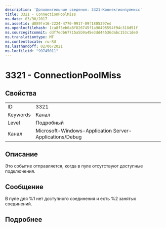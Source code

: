 ```yaml
---
description: 'Дополнительные сведения: 3321-Коннектионпулмисс'
title: 3321 - ConnectionPoolMiss
ms.date: 03/30/2017
ms.assetid: d889fe16-2224-4770-9917-09f1805397ed
ms.openlocfilehash: 1ca8f5eb0a8f826745f1a90495594f94c318d51f
ms.sourcegitcommit: ddf7edb67715a5b9a45e3dd44536dabc153c1de0
ms.translationtype: MT
ms.contentlocale: ru-RU
ms.lasthandoff: 02/06/2021
ms.locfileid: "99745011"
---
```

# <a name="3321---connectionpoolmiss"></a>3321 - ConnectionPoolMiss

## <a name="properties"></a>Свойства  
  
|||  
|-|-|  
|ID|3321|  
|Keywords|Канал|  
|Level|Подробный|  
|Канал|Microsoft-Windows-Application Server-Applications/Debug|  
  
## <a name="description"></a>Описание  

 Это событие отправляется, когда в пуле отсутствуют доступные подключения.  
  
## <a name="message"></a>Сообщение  

 В пуле для %1 нет доступного соединения и есть %2 занятых соединений.  
  
## <a name="details"></a>Подробнее
